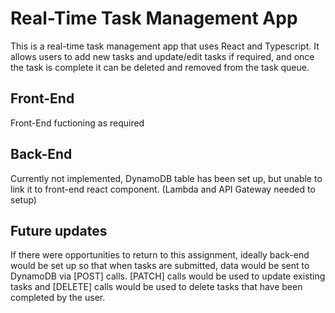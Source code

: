 # Real-Time Task Management App

This is a real-time task management app that uses React and Typescript. It allows users to add new tasks and update/edit tasks if required, and once the task is complete it can be deleted and removed from the task queue.

## Front-End

Front-End fuctioning as required

## Back-End

Currently not implemented, DynamoDB table has been set up, but unable to link it to front-end react component. (Lambda and API Gateway needed to setup)

## Future updates

If there were opportunities to return to this assignment, ideally back-end would be set up so that when tasks are submitted, data would be sent to DynamoDB via [POST] calls. [PATCH] calls would be used to update existing tasks and [DELETE] calls would be used to delete tasks that have been completed by the user.
